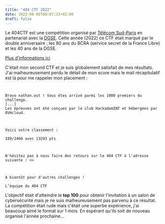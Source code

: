 ```yaml
---
title: "404 CTF 2022"
date: 2022-08-06T00:07:33+02:00
draft: false
---
```


Le 404CTF est une compétition organisé par [Télécom Sud-Paris](https://www.telecom-sudparis.eu/) en partenariat avec la [DGSE](https://www.dgse.gouv.fr/fr). Cette année (2022) ce CTF était marqué par le double anniversaire ; les 80 ans du BCRA (service secret de la France Libre) et les 40 ans de la DGSE.

[Plus d'informations ici](https://www.404ctf.fr/)

C'était mon second CTF et je suis globalement satisfait de mes résultats. J'ai malheureusement perdu le détail de mon score mais le mail récapitulatif est là pour me rappeler mon placement :

```


Bravo nathan.out ! Vous êtes arrivé parmi les 1000 premiers du challenge. 
[...]
Les épreuves ont été conçues par le club HackademINT et hébergées par OVHcloud.

 

Voici votre classement :

189/2460 avec 13293 pts

 

N'hésitez pas à nous faire des retours sur le 404 CTF à l'adresse suivante : <>

 

A bientôt pour d'autres challenges !

L’équipe du 404 CTF

```

L'objectif était d'atteindre le **top 100** pour obtenir l'invitation à un salon de cybersécurité mais je ne suis malheureusement pas parvenu à ce résultat. La compétition était rude mais c'était une superbe expérience, j'ai beaucoup aimé le format sur 1 mois. En espérant qu'ils soit de nouveau organisé l'année prochaine...

